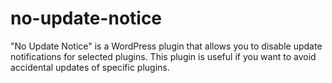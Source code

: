 # no-update-notice
"No Update Notice" is a WordPress plugin that allows you to disable update notifications for selected plugins. This plugin is useful if you want to avoid accidental updates of specific plugins.
